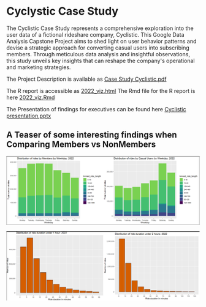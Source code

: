 # Cyclystic Case Study

The Cyclistic Case Study represents a comprehensive exploration into the user data of a fictional rideshare company, Cyclistic. This Google Data Analysis Capstone Project aims to shed light on user behavior patterns and devise a strategic approach for converting casual users into subscribing members. Through meticulous data analysis and insightful observations, this study unveils key insights that can reshape the company's operational and marketing strategies.

The Project Description is available as [Case Study Cyclistic.pdf](https://github.com/AlexanderFastner/Cyclystic_Case_Study/blob/main/2022_viz.html)  

The R report is accessible as [2022_viz.html](https://github.com/AlexanderFastner/Cyclystic_Case_Study/blob/main/2022_viz.html)
The Rmd file for the R report is here [2022_viz.Rmd](https://github.com/AlexanderFastner/Cyclystic_Case_Study/blob/main/2022_viz.Rmd)  

The Presentation of findings for executives can be found here [Cyclistic presentation.pptx](https://github.com/AlexanderFastner/Cyclystic_Case_Study/blob/main/Cyclistic-presentation.pptx)  

## A Teaser of some interesting findings when Comparing Members vs NonMembers

![Usage by Weekday](https://github.com/AlexanderFastner/Cyclystic_Case_Study/blob/main/Images/compared_stacked_bar.png)  

![Ride Duration](https://github.com/AlexanderFastner/Cyclystic_Case_Study/blob/main/Images/ride_duration_distribution.png)